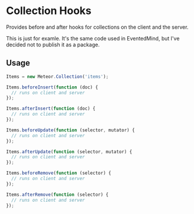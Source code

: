 # Collection Hooks

Provides before and after hooks for collections on the client and the server.

This is just for examle. It's the same code used in EventedMind, but I've
decided not to publish it as a package.

## Usage

```javascript
Items = new Meteor.Collection('items');

Items.beforeInsert(function (doc) {
  // runs on client and server
});

Items.afterInsert(function (doc) {
  // runs on client and server
});

Items.beforeUpdate(function (selector, mutator) {
  // runs on client and server
});

Items.afterUpdate(function (selector, mutator) {
  // runs on client and server
});

Items.beforeRemove(function (selector) {
  // runs on client and server
});

Items.afterRemove(function (selector) {
  // runs on client and server
});
```
